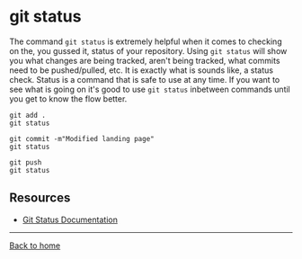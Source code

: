 # git status
The command `git status` is extremely helpful when it comes to checking on the, you gussed it, status of your repository.
Using `git status` will show you what changes are being tracked, aren't being tracked, what commits need to be pushed/pulled, etc. It is exactly what is sounds like, a status check. 
Status is a command that is safe to use at any time. 
If you want to see what is going on it's good to use `git status` inbetween commands until you get to know the flow better.
```
git add .
git status

git commit -m"Modified landing page"
git status

git push
git status
```

## Resources
- [Git Status Documentation](https://git-scm.com/docs/git-status)
---
[Back to home](./README.md)
